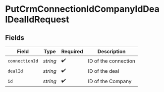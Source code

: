 # PutCrmConnectionIdCompanyIdDealDealIdRequest


## Fields

| Field                | Type                 | Required             | Description          |
| -------------------- | -------------------- | -------------------- | -------------------- |
| `connectionId`       | *string*             | :heavy_check_mark:   | ID of the connection |
| `dealId`             | *string*             | :heavy_check_mark:   | ID of the deal       |
| `id`                 | *string*             | :heavy_check_mark:   | ID of the Company    |